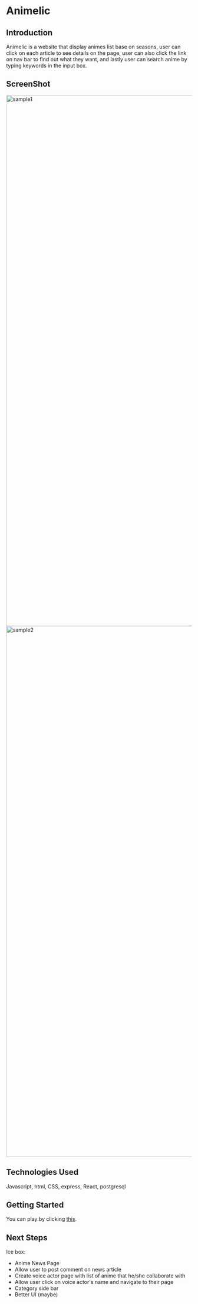 # Animelic

## Introduction

Animelic is a website that display animes list base on seasons, user can click on each article to see details on the page, user can also click the link on nav bar to find out what they want, and lastly user can search anime by typing keywords in the input box.

## ScreenShot

<img width="1440" alt="sample1" src="https://postimg.cc/k6Zph9dZ">
<img width="1440" alt="sample2" src="https://postimg.cc/cKvj76pY">

## Technologies Used

Javascript, html, CSS, express, React, postgresql

## Getting Started

You can play by clicking [this]().

## Next Steps

Ice box:

- Anime News Page
- Allow user to post comment on news article
- Create voice actor page with list of anime that he/she collaborate with
- Allow user click on voice actor's name and navigate to their page
- Category side bar
- Better UI (maybe)
